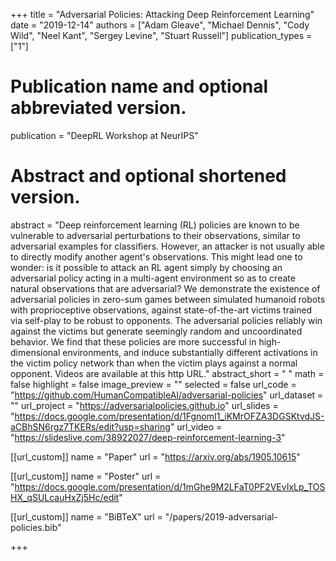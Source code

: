 +++
title = "Adversarial Policies: Attacking Deep Reinforcement Learning"
date = "2019-12-14"
authors = ["Adam Gleave", "Michael Dennis", "Cody Wild", "Neel Kant", "Sergey Levine", "Stuart Russell"]
publication_types = ["1"]
# Publication name and optional abbreviated version.
publication = "DeepRL Workshop at NeurIPS"

# Abstract and optional shortened version.
abstract = "Deep reinforcement learning (RL) policies are known to be vulnerable to adversarial perturbations to their observations, similar to adversarial examples for classifiers. However, an attacker is not usually able to directly modify another agent's observations. This might lead one to wonder: is it possible to attack an RL agent simply by choosing an adversarial policy acting in a multi-agent environment so as to create natural observations that are adversarial? We demonstrate the existence of adversarial policies in zero-sum games between simulated humanoid robots with proprioceptive observations, against state-of-the-art victims trained via self-play to be robust to opponents. The adversarial policies reliably win against the victims but generate seemingly random and uncoordinated behavior. We find that these policies are more successful in high-dimensional environments, and induce substantially different activations in the victim policy network than when the victim plays against a normal opponent. Videos are available at this http URL."
abstract_short = " "
math = false
highlight = false 
image_preview = ""
selected = false 
url_code = "https://github.com/HumanCompatibleAI/adversarial-policies"
url_dataset = ""
url_project = "https://adversarialpolicies.github.io"
url_slides = "https://docs.google.com/presentation/d/1FgnomI1_iKMrOFZA3DGSKtvdJS-aCBhSN6rgz7TKERs/edit?usp=sharing"
url_video = "https://slideslive.com/38922027/deep-reinforcement-learning-3"

[[url_custom]]
name = "Paper"
url = "https://arxiv.org/abs/1905.10615"

[[url_custom]]
name = "Poster"
url = "https://docs.google.com/presentation/d/1mGhe9M2LFaT0PF2VEvIxLp_TOSHX_qSULcauHxZj5Hc/edit"

[[url_custom]]
name = "BiBTeX"
url = "/papers/2019-adversarial-policies.bib"

+++
